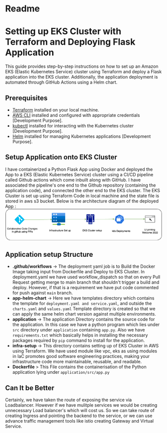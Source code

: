 # Readme
# Setting up EKS Cluster with Terraform and Deploying Flask Application

This guide provides step-by-step instructions on how to set up an Amazon EKS (Elastic Kubernetes Service) cluster using Terraform and deploy a Flask application into the EKS cluster. Additionally, the application deployment is automated through GitHub Actions using a Helm chart.

## Prerequisites

- [Terraform](https://www.terraform.io/downloads.html) installed on your local machine.
- [AWS CLI](https://aws.amazon.com/cli/) installed and configured with appropriate credentials [Development Purpose].
- [kubectl](https://kubernetes.io/docs/tasks/tools/install-kubectl/) installed for interacting with the Kubernetes cluster [Development Purpose].
- [Helm](https://helm.sh/docs/intro/install/) installed for managing Kubernetes applications [Development Purpose].

## Setup Application onto EKS Cluster

I have containerized a Python Flask App using Docker and deployed the App to a EKS (Elastic Kubernetes Service) cluster using a CI/CD pipeline called Github actions which come inbuilt along with GitHub. I have associated the pipeline's one end to the Github repository (containing the application code), and connected the other end to the EKS cluster. The EKS Cluster is set up using Terraform Code in local machine and the state file is stored in aws s3 bucket. Below is the architecture diagram of the deployed App :
![](architecture.png)


## Application setup Structure
 * __.github/workflows__ -> The deployment yaml job is to Build the Docker Image taking input from Dockerfile and Deploy to EKS Cluster. In deployment.yaml we have used workflow_dispatch so that on every Pull Request getting merge to main branch that shouldn't trigger a build and deploy. However, if that is a requirement we have put code commented for push against `main` branch.
 * __app-helm-chart__ -> Here we have templates directory which contains the template for `deployment.yaml and service.yaml`, and outside the `charts.yaml` and `values.yaml` Template directory is created so that we can apply the same helm chart version against multiple environments.
 * __application__ -> The application Directory contains the source code for the application. In this case we have a python program which lies under `src` directory under `application` containing `app.py`. Also we have `requirements.txt` which basically helps in installing the necessary packages required by `pip` command to install for the application.
 * __infra-setup__ -> This directory contains setting up of EKS Cluster in AWS using Terraform. We have used module like vpc, eks as using modules in IaC promotes good software engineering practices, making your infrastructure code more maintainable, reusable, and readable.
 * __Dockerfile__ > This File contains the containerisation of the Python application lying under `application/src/app.py`

## Can It be Better

Certainly, we have taken the route of exposing the service via Loadbalancer. However if we have mulitple services we would be creating unnecessary Load balancer's which will cost us.
So we can take route of creating Ingress and pointing the backend to the service, or we can use advance traffic management tools like istio creating Gateway and Virtual Service.
